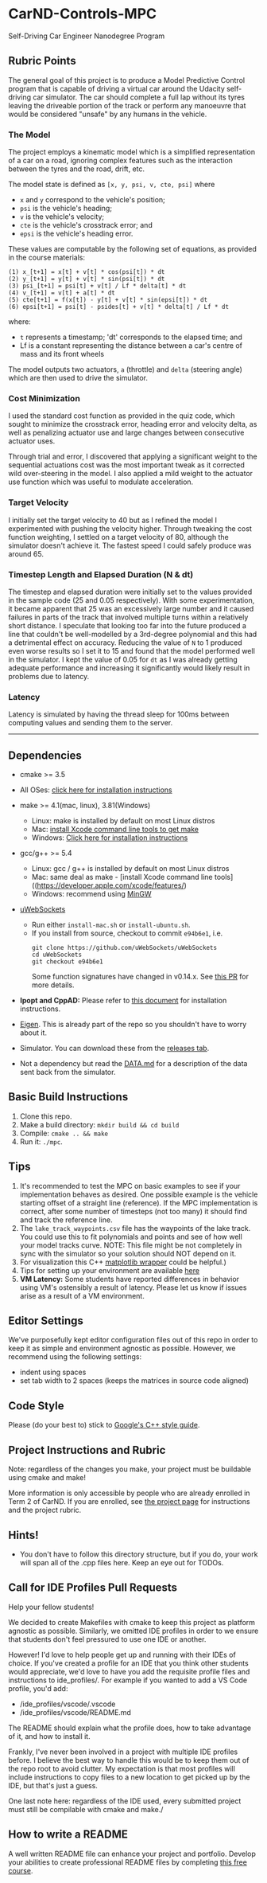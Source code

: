 # CarND-Controls-MPC
Self-Driving Car Engineer Nanodegree Program

## Rubric Points

The general goal of this project is to produce a Model Predictive Control program that is capable of driving
a virtual car around the Udacity self-driving car simulator. The car should complete a full lap without its
tyres leaving the driveable portion of the track or perform any manoeuvre that would be considered "unsafe"
by any humans in the vehicle.

### The Model
The project employs a kinematic model which is a simplified representation of a car on a road, ignoring
complex features such as the interaction between the tyres and the road, drift, etc.

The model state is defined as ```[x, y, psi, v, cte, psi]``` where
- `x` and `y` correspond to the vehicle's position;
- `psi` is the vehicle's heading;
- `v` is the vehicle's velocity;
- `cte` is the vehicle's crosstrack error; and
- `epsi` is the vehicle's heading error.

These values are computable by the following set of equations, as provided in the course materials:
```
(1) x_[t+1] = x[t] + v[t] * cos(psi[t]) * dt
(2) y_[t+1] = y[t] + v[t] * sin(psi[t]) * dt
(3) psi_[t+1] = psi[t] + v[t] / Lf * delta[t] * dt
(4) v_[t+1] = v[t] + a[t] * dt
(5) cte[t+1] = f(x[t]) - y[t] + v[t] * sin(epsi[t]) * dt
(6) epsi[t+1] = psi[t] - psides[t] + v[t] * delta[t] / Lf * dt 
```
where:
- `t` represents a timestamp; 'dt' corresponds to the elapsed time; and
- Lf is a constant representing the distance between a car's centre of mass and its front wheels

The model outputs two actuators, `a` (throttle) and `delta` (steering angle) which are then used to drive the simulator.

### Cost Minimization
I used the standard cost function as provided in the quiz code, which sought to minimize the crosstrack error, heading error
and velocity delta, as well as penalizing actuator use and large changes between consecutive actuator uses.

Through trial and error, I discovered that applying a significant weight to the sequential actuations cost was the most
important tweak as it corrected wild over-steering in the model. I also applied a mild weight to the actuator use function
which was useful to modulate acceleration.

### Target Velocity
I initially set the target velocity to 40 but as I refined the model I experimented with pushing the velocity higher.
Through tweaking the cost function weighting, I settled on a target velocity of 80, although the simulator doesn't achieve it.
The fastest speed I could safely produce was around 65.

### Timestep Length and Elapsed Duration (N & dt)
The timestep and elapsed duration were initially set to the values provided in the sample code (25 and 0.05 respectively).
With some experimentation, it became apparent that 25 was an excessively large number and it caused failures in parts of
the track that involved multiple turns within a relatively short distance. I speculate that looking too far into the future
produced a line that couldn't be well-modelled by a 3rd-degree polynomial and this had a detrimental effect on accuracy.
Reducing the value of `N` to 1 produced even worse results so I set it to 15 and found that the model performed well in
the simulator. I kept the value of 0.05 for `dt` as I was already getting adequate performance and increasing it significantly
would likely result in problems due to latency.


### Latency
Latency is simulated by having the thread sleep for 100ms between computing values and sending them to the server.

---

## Dependencies

* cmake >= 3.5
 * All OSes: [click here for installation instructions](https://cmake.org/install/)
* make >= 4.1(mac, linux), 3.81(Windows)
  * Linux: make is installed by default on most Linux distros
  * Mac: [install Xcode command line tools to get make](https://developer.apple.com/xcode/features/)
  * Windows: [Click here for installation instructions](http://gnuwin32.sourceforge.net/packages/make.htm)
* gcc/g++ >= 5.4
  * Linux: gcc / g++ is installed by default on most Linux distros
  * Mac: same deal as make - [install Xcode command line tools]((https://developer.apple.com/xcode/features/)
  * Windows: recommend using [MinGW](http://www.mingw.org/)
* [uWebSockets](https://github.com/uWebSockets/uWebSockets)
  * Run either `install-mac.sh` or `install-ubuntu.sh`.
  * If you install from source, checkout to commit `e94b6e1`, i.e.
    ```
    git clone https://github.com/uWebSockets/uWebSockets
    cd uWebSockets
    git checkout e94b6e1
    ```
    Some function signatures have changed in v0.14.x. See [this PR](https://github.com/udacity/CarND-MPC-Project/pull/3) for more details.

* **Ipopt and CppAD:** Please refer to [this document](https://github.com/udacity/CarND-MPC-Project/blob/master/install_Ipopt_CppAD.md) for installation instructions.
* [Eigen](http://eigen.tuxfamily.org/index.php?title=Main_Page). This is already part of the repo so you shouldn't have to worry about it.
* Simulator. You can download these from the [releases tab](https://github.com/udacity/self-driving-car-sim/releases).
* Not a dependency but read the [DATA.md](./DATA.md) for a description of the data sent back from the simulator.


## Basic Build Instructions

1. Clone this repo.
2. Make a build directory: `mkdir build && cd build`
3. Compile: `cmake .. && make`
4. Run it: `./mpc`.

## Tips

1. It's recommended to test the MPC on basic examples to see if your implementation behaves as desired. One possible example
is the vehicle starting offset of a straight line (reference). If the MPC implementation is correct, after some number of timesteps
(not too many) it should find and track the reference line.
2. The `lake_track_waypoints.csv` file has the waypoints of the lake track. You could use this to fit polynomials and points and see of how well your model tracks curve. NOTE: This file might be not completely in sync with the simulator so your solution should NOT depend on it.
3. For visualization this C++ [matplotlib wrapper](https://github.com/lava/matplotlib-cpp) could be helpful.)
4.  Tips for setting up your environment are available [here](https://classroom.udacity.com/nanodegrees/nd013/parts/40f38239-66b6-46ec-ae68-03afd8a601c8/modules/0949fca6-b379-42af-a919-ee50aa304e6a/lessons/f758c44c-5e40-4e01-93b5-1a82aa4e044f/concepts/23d376c7-0195-4276-bdf0-e02f1f3c665d)
5. **VM Latency:** Some students have reported differences in behavior using VM's ostensibly a result of latency.  Please let us know if issues arise as a result of a VM environment.

## Editor Settings

We've purposefully kept editor configuration files out of this repo in order to
keep it as simple and environment agnostic as possible. However, we recommend
using the following settings:

* indent using spaces
* set tab width to 2 spaces (keeps the matrices in source code aligned)

## Code Style

Please (do your best to) stick to [Google's C++ style guide](https://google.github.io/styleguide/cppguide.html).

## Project Instructions and Rubric

Note: regardless of the changes you make, your project must be buildable using
cmake and make!

More information is only accessible by people who are already enrolled in Term 2
of CarND. If you are enrolled, see [the project page](https://classroom.udacity.com/nanodegrees/nd013/parts/40f38239-66b6-46ec-ae68-03afd8a601c8/modules/f1820894-8322-4bb3-81aa-b26b3c6dcbaf/lessons/b1ff3be0-c904-438e-aad3-2b5379f0e0c3/concepts/1a2255a0-e23c-44cf-8d41-39b8a3c8264a)
for instructions and the project rubric.

## Hints!

* You don't have to follow this directory structure, but if you do, your work
  will span all of the .cpp files here. Keep an eye out for TODOs.

## Call for IDE Profiles Pull Requests

Help your fellow students!

We decided to create Makefiles with cmake to keep this project as platform
agnostic as possible. Similarly, we omitted IDE profiles in order to we ensure
that students don't feel pressured to use one IDE or another.

However! I'd love to help people get up and running with their IDEs of choice.
If you've created a profile for an IDE that you think other students would
appreciate, we'd love to have you add the requisite profile files and
instructions to ide_profiles/. For example if you wanted to add a VS Code
profile, you'd add:

* /ide_profiles/vscode/.vscode
* /ide_profiles/vscode/README.md

The README should explain what the profile does, how to take advantage of it,
and how to install it.

Frankly, I've never been involved in a project with multiple IDE profiles
before. I believe the best way to handle this would be to keep them out of the
repo root to avoid clutter. My expectation is that most profiles will include
instructions to copy files to a new location to get picked up by the IDE, but
that's just a guess.

One last note here: regardless of the IDE used, every submitted project must
still be compilable with cmake and make./

## How to write a README
A well written README file can enhance your project and portfolio.  Develop your abilities to create professional README files by completing [this free course](https://www.udacity.com/course/writing-readmes--ud777).
